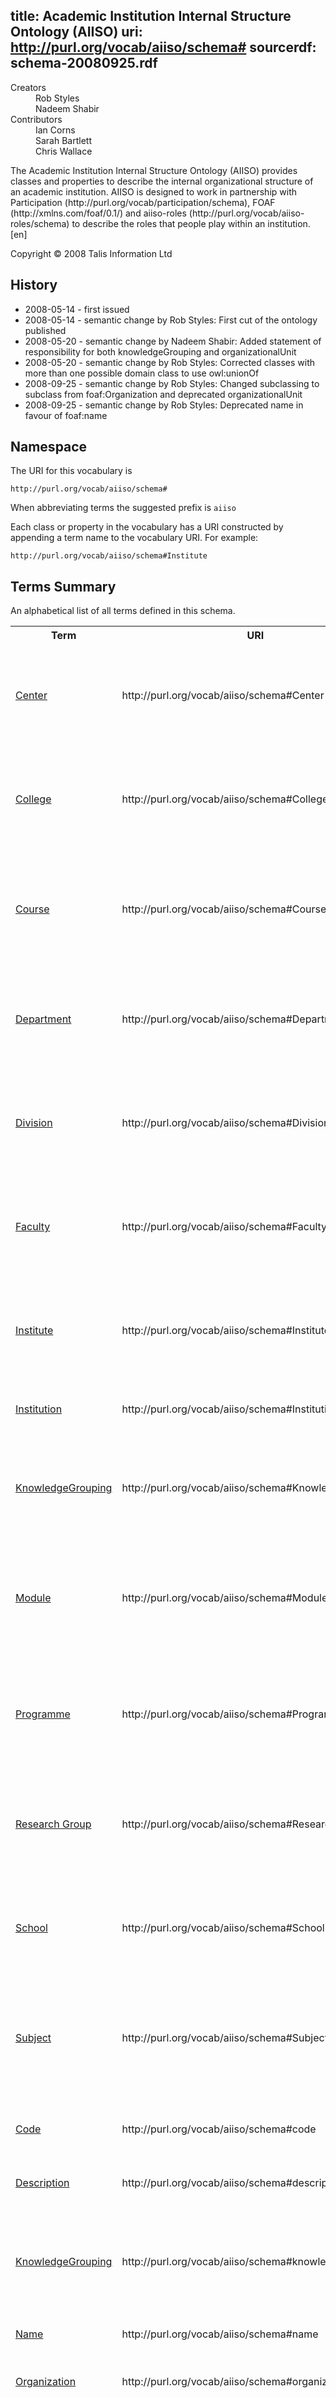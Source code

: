 title: Academic Institution Internal Structure Ontology (AIISO)
uri: http://purl.org/vocab/aiiso/schema#
sourcerdf: schema-20080925.rdf
----
<dl class="doc-info"><dt>Creators</dt><dd><div class="lit">Rob Styles</div></dd><dd><div class="lit">Nadeem Shabir</div></dd><dt>Contributors</dt><dd><div class="lit">Ian Corns</div></dd><dd><div class="lit">Sarah Bartlett</div></dd><dd><div class="lit">Chris Wallace</div></dd></dl><div class="lit">
			The Academic Institution Internal Structure Ontology (AIISO) provides classes and properties to describe the internal organizational structure of an academic institution. AIISO is designed to work in partnership with Participation (http://purl.org/vocab/participation/schema), FOAF (http://xmlns.com/foaf/0.1/) and aiiso-roles (http://purl.org/vocab/aiiso-roles/schema) to describe the roles that people play within an institution.
	<span class="lang">[en]</span></div><p>Copyright © 2008 Talis Information Ltd<p>
<h2 id="sec-history">History</h2>
<ul><li>2008-05-14 - first issued</li><li>2008-05-14 - semantic change by Rob Styles: First cut of the ontology published</li><li>2008-05-20 - semantic change by Nadeem Shabir: Added statement of responsibility for both knowledgeGrouping and organizationalUnit</li><li>2008-05-20 - semantic change by Rob Styles: Corrected classes with more than one possible domain class to use owl:unionOf</li><li>2008-09-25 - semantic change by Rob Styles: Changed subclassing to subclass from foaf:Organization and deprecated organizationalUnit</li><li>2008-09-25 - semantic change by Rob Styles: Deprecated name in favour of foaf:name</li></ul>
<h2 id="sec-namespace">Namespace</h2>
<p>The URI for this vocabulary is</p><pre><code>http://purl.org/vocab/aiiso/schema#</code></pre>
<p>When abbreviating terms the suggested prefix is <code>aiiso</code></p>
<p>Each class or property in the vocabulary has a URI constructed by appending a term name to the vocabulary URI. For example:</p><pre><code>http://purl.org/vocab/aiiso/schema#Institute</code></pre>

<h2 id="sec-summary">Terms Summary</h2>
<p>An alphabetical list of all terms defined in this schema.</p><table><tr><th>Term</th><th>URI</th><th>Description</th></tr>
<tr><td><a href="#Center">Center</a></td><td nowrap="nowrap">http://purl.org/vocab/aiiso/schema#Center</td></td><td>A Center is a group of people recognised by an organization as forming a cohesive group referred to by the organization as a center</td></tr>
<tr><td><a href="#College">College</a></td><td nowrap="nowrap">http://purl.org/vocab/aiiso/schema#College</td></td><td>A College is a group of people recognised by an organization as forming a cohesive group referred to by the organization as a college</td></tr>
<tr><td><a href="#Course">Course</a></td><td nowrap="nowrap">http://purl.org/vocab/aiiso/schema#Course</td></td><td>A Course is a KnowledgeGrouping that represents a cohesive collection of educational material referred to by the owning organization as a course</td></tr>
<tr><td><a href="#Department">Department</a></td><td nowrap="nowrap">http://purl.org/vocab/aiiso/schema#Department</td></td><td>A Department is a group of people recognised by an organization as forming a cohesive group referred to by the organization as a department</td></tr>
<tr><td><a href="#Division">Division</a></td><td nowrap="nowrap">http://purl.org/vocab/aiiso/schema#Division</td></td><td>A Division is a group of people recognised by an organization as forming a cohesive group referred to by the organization as a division</td></tr>
<tr><td><a href="#Faculty">Faculty</a></td><td nowrap="nowrap">http://purl.org/vocab/aiiso/schema#Faculty</td></td><td>A Faculty is a group of people recognised by an organization as forming a cohesive group referred to by the organization as a faculty</td></tr>
<tr><td><a href="#Institute">Institute</a></td><td nowrap="nowrap">http://purl.org/vocab/aiiso/schema#Institute</td></td><td>An Institute is a group of people recognised by an organization as forming a cohesive group referred to by the organization as an institute</td></tr>
<tr><td><a href="#Institution">Institution</a></td><td nowrap="nowrap">http://purl.org/vocab/aiiso/schema#Institution</td></td><td>An Institution is the upper most level of an academic institution</td></tr>
<tr><td><a href="#KnowledgeGrouping">KnowledgeGrouping</a></td><td nowrap="nowrap">http://purl.org/vocab/aiiso/schema#KnowledgeGrouping</td></td><td>A KnowledgeGrouping represents a collection of resources, learning objectives, timetables, and other materials</td></tr>
<tr><td><a href="#Module">Module</a></td><td nowrap="nowrap">http://purl.org/vocab/aiiso/schema#Module</td></td><td>A Module is a KnowledgeGrouping that represents a cohesive collection of educational material referred to by the owning organization as a module</td></tr>
<tr><td><a href="#Programme">Programme</a></td><td nowrap="nowrap">http://purl.org/vocab/aiiso/schema#Programme</td></td><td>A Programme is a KnowledgeGrouping that represents a cohesive collection of educational material referred to by the owning organization as a programme</td></tr>
<tr><td><a href="#ResearchGroup">Research Group</a></td><td nowrap="nowrap">http://purl.org/vocab/aiiso/schema#ResearchGroup</td></td><td>A Research Group is a group of people recognised by an organization as forming a cohesive group referred to by the organization as a research group</td></tr>
<tr><td><a href="#School">School</a></td><td nowrap="nowrap">http://purl.org/vocab/aiiso/schema#School</td></td><td>A School is a group of people recognised by an organization as forming a cohesive group referred to by the organization as a school</td></tr>
<tr><td><a href="#Subject">Subject</a></td><td nowrap="nowrap">http://purl.org/vocab/aiiso/schema#Subject</td></td><td>A Subject is a KnowledgeGrouping that represents a cohesive collection of educational material referred to by the owning organization as a subject</td></tr>
<tr><td><a href="#code">Code</a></td><td nowrap="nowrap">http://purl.org/vocab/aiiso/schema#code</td></td><td>The code used by an Institution to refer to a KnowledgeGrouping or Organization</td></tr>
<tr><td><a href="#description">Description</a></td><td nowrap="nowrap">http://purl.org/vocab/aiiso/schema#description</td></td><td>A Description of the KnowledgeGrouping or Organization</td></tr>
<tr><td><a href="#knowledgeGrouping">KnowledgeGrouping</a></td><td nowrap="nowrap">http://purl.org/vocab/aiiso/schema#knowledgeGrouping</td></td><td>A KnowledgeGrouping may be contained by another KnowledgeGrouping or an organizationalUnit using knowledgeGrouping</td></tr>
<tr><td><a href="#name">Name</a></td><td nowrap="nowrap">http://purl.org/vocab/aiiso/schema#name</td></td><td>Deprecated in favour of foaf:name</td></tr>
<tr><td><a href="#organization">Organization</a></td><td nowrap="nowrap">http://purl.org/vocab/aiiso/schema#organization</td></td><td>A foaf Organization may contain other subsidiary Organizations using organization</td></tr>
<tr><td><a href="#organizationalUnit">Organizational Unit</a></td><td nowrap="nowrap">http://purl.org/vocab/aiiso/schema#organizationalUnit</td></td><td>organizationalUnit is now deprecated, it was used to describe a group of people that form a part of an organizations institutional hierarchy</td></tr>
<tr><td><a href="#organizationalUnit">Organizational Unit</a></td><td nowrap="nowrap">http://purl.org/vocab/aiiso/schema#organizationalUnit</td></td><td>organizationalUnit is now deprecated, it was used to describe a group of people that form a part of an organizations institutional hierarchy</td></tr>
<tr><td><a href="#part_of">Part of</a></td><td nowrap="nowrap">http://purl.org/vocab/aiiso/schema#part_of</td></td><td>A foaf Organization may refer to its parent Organizations using part_of</td></tr>
<tr><td><a href="#responsibilityOf">Responsibility of</a></td><td nowrap="nowrap">http://purl.org/vocab/aiiso/schema#responsibilityOf</td></td><td></td></tr>
<tr><td><a href="#responsibleFor">Responsible for</a></td><td nowrap="nowrap">http://purl.org/vocab/aiiso/schema#responsibleFor</td></td><td></td></tr>
<tr><td><a href="#teaches">Teaches</a></td><td nowrap="nowrap">http://purl.org/vocab/aiiso/schema#teaches</td></td><td>An organization may specify the Knowledge Groupings that it teaches using this property</td></tr>
</table>
<h2 id="sec-terms">Properties and Classes</h2>

<h3 id="Center">Center</h3>
<p class="termuri"><strong>URI:</strong> <a href="http://purl.org/vocab/aiiso/schema#Center" class="uri">http://purl.org/vocab/aiiso/schema#Center</a></p><p class="terminfo">A Center is a group of people recognised by an organization as forming a cohesive group referred to by the organization as a center.</p>
<h4>Semantics</h4>
<p class="termsemantics">Being a member of this class implies also being a member of <a href="http://xmlns.com/foaf/0.1/Organization" class="uri">foaf:Organization</a>. 
<h4 id="sec-status">Status</h4>
<ul><li>2008-05-14 - first issued</li></ul>
<h3 id="College">College</h3>
<p class="termuri"><strong>URI:</strong> <a href="http://purl.org/vocab/aiiso/schema#College" class="uri">http://purl.org/vocab/aiiso/schema#College</a></p><p class="terminfo">A College is a group of people recognised by an organization as forming a cohesive group referred to by the organization as a college.</p>
<h4>Semantics</h4>
<p class="termsemantics">Being a member of this class implies also being a member of <a href="http://xmlns.com/foaf/0.1/Organization" class="uri">foaf:Organization</a>. 
<h4 id="sec-status">Status</h4>
<ul><li>2008-05-14 - first issued</li></ul>
<h3 id="Course">Course</h3>
<p class="termuri"><strong>URI:</strong> <a href="http://purl.org/vocab/aiiso/schema#Course" class="uri">http://purl.org/vocab/aiiso/schema#Course</a></p><p class="terminfo">A Course is a KnowledgeGrouping that represents a cohesive collection of educational material referred to by the owning organization as a course.</p>
<h4>Semantics</h4>
<p class="termsemantics">Being a member of this class implies also being a member of <a href="http://purl.org/vocab/aiiso/schema#KnowledgeGrouping" class="uri">KnowledgeGrouping</a>. 
<h4 id="sec-status">Status</h4>
<ul><li>2008-05-14 - first issued</li></ul>
<h3 id="Department">Department</h3>
<p class="termuri"><strong>URI:</strong> <a href="http://purl.org/vocab/aiiso/schema#Department" class="uri">http://purl.org/vocab/aiiso/schema#Department</a></p><p class="terminfo">A Department is a group of people recognised by an organization as forming a cohesive group referred to by the organization as a department.</p>
<h4>Semantics</h4>
<p class="termsemantics">Being a member of this class implies also being a member of <a href="http://xmlns.com/foaf/0.1/Organization" class="uri">foaf:Organization</a>. 
<h4 id="sec-status">Status</h4>
<ul><li>2008-05-14 - first issued</li></ul>
<h3 id="Division">Division</h3>
<p class="termuri"><strong>URI:</strong> <a href="http://purl.org/vocab/aiiso/schema#Division" class="uri">http://purl.org/vocab/aiiso/schema#Division</a></p><p class="terminfo">A Division is a group of people recognised by an organization as forming a cohesive group referred to by the organization as a division.</p>
<h4>Semantics</h4>
<p class="termsemantics">Being a member of this class implies also being a member of <a href="http://xmlns.com/foaf/0.1/Organization" class="uri">foaf:Organization</a>. 
<h4 id="sec-status">Status</h4>
<ul><li>2008-05-14 - first issued</li></ul>
<h3 id="Faculty">Faculty</h3>
<p class="termuri"><strong>URI:</strong> <a href="http://purl.org/vocab/aiiso/schema#Faculty" class="uri">http://purl.org/vocab/aiiso/schema#Faculty</a></p><p class="terminfo">A Faculty is a group of people recognised by an organization as forming a cohesive group referred to by the organization as a faculty.</p>
<h4>Semantics</h4>
<p class="termsemantics">Being a member of this class implies also being a member of <a href="http://xmlns.com/foaf/0.1/Organization" class="uri">foaf:Organization</a>. 
<h4 id="sec-status">Status</h4>
<ul><li>2008-05-14 - first issued</li></ul>
<h3 id="Institute">Institute</h3>
<p class="termuri"><strong>URI:</strong> <a href="http://purl.org/vocab/aiiso/schema#Institute" class="uri">http://purl.org/vocab/aiiso/schema#Institute</a></p><p class="terminfo">An Institute is a group of people recognised by an organization as forming a cohesive group referred to by the organization as an institute.</p>
<h4>Semantics</h4>
<p class="termsemantics">Being a member of this class implies also being a member of <a href="http://xmlns.com/foaf/0.1/Organization" class="uri">foaf:Organization</a>. 
<h4 id="sec-status">Status</h4>
<ul><li>2008-05-14 - first issued</li></ul>
<h3 id="Institution">Institution</h3>
<p class="termuri"><strong>URI:</strong> <a href="http://purl.org/vocab/aiiso/schema#Institution" class="uri">http://purl.org/vocab/aiiso/schema#Institution</a></p><p class="terminfo">An Institution is the upper most level of an academic institution.</p>
<h4>Semantics</h4>
<p class="termsemantics">Being a member of this class implies also being a member of <a href="http://xmlns.com/foaf/0.1/Organization" class="uri">foaf:Organization</a>. 
<h4 id="sec-status">Status</h4>
<ul><li>2008-05-14 - first issued</li></ul>
<h3 id="KnowledgeGrouping">KnowledgeGrouping</h3>
<p class="termuri"><strong>URI:</strong> <a href="http://purl.org/vocab/aiiso/schema#KnowledgeGrouping" class="uri">http://purl.org/vocab/aiiso/schema#KnowledgeGrouping</a></p><p class="terminfo">A KnowledgeGrouping represents a collection of resources, learning objectives, timetables, and other materials. The more specific subclasses of Subject, Programme, Course and Module are preferred.</p>
<h4>Semantics</h4>
<p class="termsemantics">No member of this class can also be a member of <a href="http://xmlns.com/foaf/0.1/Organization" class="uri">foaf:Organization</a>. Things are a member of this class if they are the value of <a href="http://purl.org/vocab/aiiso/schema#knowledgeGrouping" class="uri">KnowledgeGrouping</a> or <a href="http://purl.org/vocab/aiiso/schema#teaches" class="uri">Teaches</a>. 
<h4 id="sec-status">Status</h4>
<ul><li>2008-05-14 - first issued</li><li>2008-09-25 - semantic change by Rob Styles: Deprecated in favour of foaf:Organization</li></ul>
<h3 id="Module">Module</h3>
<p class="termuri"><strong>URI:</strong> <a href="http://purl.org/vocab/aiiso/schema#Module" class="uri">http://purl.org/vocab/aiiso/schema#Module</a></p><p class="terminfo">A Module is a KnowledgeGrouping that represents a cohesive collection of educational material referred to by the owning organization as a module.</p>
<h4>Semantics</h4>
<p class="termsemantics">Being a member of this class implies also being a member of <a href="http://purl.org/vocab/aiiso/schema#KnowledgeGrouping" class="uri">KnowledgeGrouping</a>. 
<h4 id="sec-status">Status</h4>
<ul><li>2008-05-14 - first issued</li></ul>
<h3 id="Programme">Programme</h3>
<p class="termuri"><strong>URI:</strong> <a href="http://purl.org/vocab/aiiso/schema#Programme" class="uri">http://purl.org/vocab/aiiso/schema#Programme</a></p><p class="terminfo">A Programme is a KnowledgeGrouping that represents a cohesive collection of educational material referred to by the owning organization as a programme.</p>
<h4>Semantics</h4>
<p class="termsemantics">Being a member of this class implies also being a member of <a href="http://purl.org/vocab/aiiso/schema#KnowledgeGrouping" class="uri">KnowledgeGrouping</a>. 
<h4 id="sec-status">Status</h4>
<ul><li>2008-05-14 - first issued</li></ul>
<h3 id="ResearchGroup">Research Group</h3>
<p class="termuri"><strong>URI:</strong> <a href="http://purl.org/vocab/aiiso/schema#ResearchGroup" class="uri">http://purl.org/vocab/aiiso/schema#ResearchGroup</a></p><p class="terminfo">A Research Group is a group of people recognised by an organization as forming a cohesive group referred to by the organization as a research group.</p>
<h4>Semantics</h4>
<p class="termsemantics">Being a member of this class implies also being a member of <a href="http://xmlns.com/foaf/0.1/Organization" class="uri">foaf:Organization</a>. 
<h4 id="sec-status">Status</h4>
<ul><li>2008-05-14 - first issued</li></ul>
<h3 id="School">School</h3>
<p class="termuri"><strong>URI:</strong> <a href="http://purl.org/vocab/aiiso/schema#School" class="uri">http://purl.org/vocab/aiiso/schema#School</a></p><p class="terminfo">A School is a group of people recognised by an organization as forming a cohesive group referred to by the organization as a school. This class refers schools within a higher education institution such as &#39;Harvard Law School&#39; it does not refer to schools involved in earlier education.</p>
<h4>Semantics</h4>
<p class="termsemantics">Being a member of this class implies also being a member of <a href="http://xmlns.com/foaf/0.1/Organization" class="uri">foaf:Organization</a>. 
<h4 id="sec-status">Status</h4>
<ul><li>2008-05-14 - first issued</li></ul>
<h3 id="Subject">Subject</h3>
<p class="termuri"><strong>URI:</strong> <a href="http://purl.org/vocab/aiiso/schema#Subject" class="uri">http://purl.org/vocab/aiiso/schema#Subject</a></p><p class="terminfo">A Subject is a KnowledgeGrouping that represents a cohesive collection of educational material referred to by the owning organization as a subject.</p>
<h4>Semantics</h4>
<p class="termsemantics">Being a member of this class implies also being a member of <a href="http://purl.org/vocab/aiiso/schema#KnowledgeGrouping" class="uri">KnowledgeGrouping</a>. 
<h4 id="sec-status">Status</h4>
<ul><li>2008-05-14 - first issued</li></ul>
<h3 id="code">Code</h3>
<p class="termuri"><strong>URI:</strong> <a href="http://purl.org/vocab/aiiso/schema#code" class="uri">http://purl.org/vocab/aiiso/schema#code</a></p><p class="terminfo">The code used by an Institution to refer to a KnowledgeGrouping or Organization.</p>
<h4>Semantics</h4>
<p class="termsemantics">Having this property implies being genid15. Every value of this property is a <a href="http://www.w3.org/2001/XMLSchema#string" class="uri">xsd:string</a>. </p>
<h4 id="sec-status">Status</h4>
<ul><li>2008-05-14 - first issued</li><li>2008-05-20 - semantic change by Rob Styles: Corrected the domain to use an owl:unionOf the two classes, allowing subjects of this property to be either a Knowledge Grouping or an organizational Unit rather than having to be both.</li></ul>
<h3 id="description">Description</h3>
<p class="termuri"><strong>URI:</strong> <a href="http://purl.org/vocab/aiiso/schema#description" class="uri">http://purl.org/vocab/aiiso/schema#description</a></p><p class="terminfo">A Description of the KnowledgeGrouping or Organization.</p>
<h4>Semantics</h4>
<p class="termsemantics">Having this property implies being genid19. Every value of this property is a <a href="http://www.w3.org/2001/XMLSchema#string" class="uri">xsd:string</a>. </p>
<h4 id="sec-status">Status</h4>
<ul><li>2008-05-14 - first issued</li><li>2008-05-20 - semantic change by Rob Styles: Corrected the domain to use an owl:unionOf the two classes, allowing subjects of this property to be either a Knowledge Grouping or an organizational Unit rather than having to be both.</li></ul>
<h3 id="knowledgeGrouping">KnowledgeGrouping</h3>
<p class="termuri"><strong>URI:</strong> <a href="http://purl.org/vocab/aiiso/schema#knowledgeGrouping" class="uri">http://purl.org/vocab/aiiso/schema#knowledgeGrouping</a></p><p class="terminfo">A KnowledgeGrouping may be contained by another KnowledgeGrouping or an organizationalUnit using knowledgeGrouping.</p>
<h4>Semantics</h4>
<p class="termsemantics">Having this property implies being genid26. Every value of this property is a <a href="http://purl.org/vocab/aiiso/schema#KnowledgeGrouping" class="uri">KnowledgeGrouping</a>. </p>
<h4 id="sec-status">Status</h4>
<ul><li>2008-05-14 - first issued</li><li>2008-05-20 - semantic change by Rob Styles: Corrected the domain to use an owl:unionOf the two classes, allowing subjects of this property to be either a Knowledge Grouping or an organizational Unit rather than having to be both.</li><li>2008-09-25 - semantic change by Rob Styles: Deprecated due to poor and ambiguous naming</li></ul>
<h3 id="name">Name</h3>
<p class="termuri"><strong>URI:</strong> <a href="http://purl.org/vocab/aiiso/schema#name" class="uri">http://purl.org/vocab/aiiso/schema#name</a></p><p class="terminfo">Deprecated in favour of foaf:name. The name given to a KnowledgeGrouping or Organization.</p>
<h4>Semantics</h4>
<p class="termsemantics">Having this property implies being genid10. Every value of this property is a <a href="http://www.w3.org/2001/XMLSchema#string" class="uri">xsd:string</a>. It is a sub-property of <a href="http://www.w3.org/2000/01/rdf-schema#Label" class="uri">rdfs:Label</a>. </p>
<h4 id="sec-status">Status</h4>
<ul><li>2008-05-14 - first issued</li><li>2008-05-20 - semantic change by Rob Styles: Corrected the domain to use an owl:unionOf the two classes, allowing subjects of this property to be either a Knowledge Grouping or an organizational Unit rather than having to be both.</li><li>2008-09-25 - semantic change by Rob Styles: Deprecated in favour of foaf:name</li></ul>
<h3 id="organization">Organization</h3>
<p class="termuri"><strong>URI:</strong> <a href="http://purl.org/vocab/aiiso/schema#organization" class="uri">http://purl.org/vocab/aiiso/schema#organization</a></p><p class="terminfo">A foaf Organization may contain other subsidiary Organizations using organization.</p>
<h4>Semantics</h4>
<p class="termsemantics">Having this property implies being a <a href="http://xmlns.com/foaf/0.1/Organization" class="uri">foaf:Organization</a>. Every value of this property is a <a href="http://xmlns.com/foaf/0.1/Organization" class="uri">foaf:Organization</a>. It is the inverse of <a href="http://purl.org/vocab/aiiso/schema#part_of" class="uri">Part of</a></p>
<h4 id="sec-status">Status</h4>
<ul><li>2008-09-25 - first issued</li><li>2008-09-25 - semantic change by Rob Styles: introduced to replace organizationalUnit</li></ul>
<h3 id="organizationalUnit">Organizational Unit</h3>
<p class="termuri"><strong>URI:</strong> <a href="http://purl.org/vocab/aiiso/schema#organizationalUnit" class="uri">http://purl.org/vocab/aiiso/schema#organizationalUnit</a></p><p class="terminfo">organizationalUnit is now deprecated, it was used to describe a group of people that form a part of an organizations institutional hierarchy. More specific classes of Institution, Department, Faculty, School, College, Center, Division and Institute exist were previously subclassed from here. They now subclass foaf:Organization.</p>
<h4>Semantics</h4>
<p class="termsemantics">Having this property implies being a <a href="http://xmlns.com/foaf/0.1/Organization" class="uri">foaf:Organization</a>. Every value of this property is a <a href="http://xmlns.com/foaf/0.1/Organization" class="uri">foaf:Organization</a>. </p>
<h4 id="sec-status">Status</h4>
<ul><li>2008-05-14 - first issued</li><li>2008-05-14 - first issued</li><li>2008-09-25 - semantic change by Rob Styles: Deprecated due to poor and ambiguous naming</li><li>2008-09-25 - semantic change by Rob Styles: Deprecated in favour of foaf:Organization</li></ul>
<h3 id="organizationalUnit">Organizational Unit</h3>
<p class="termuri"><strong>URI:</strong> <a href="http://purl.org/vocab/aiiso/schema#organizationalUnit" class="uri">http://purl.org/vocab/aiiso/schema#organizationalUnit</a></p><p class="terminfo">organizationalUnit is now deprecated, it was used to describe a group of people that form a part of an organizations institutional hierarchy. More specific classes of Institution, Department, Faculty, School, College, Center, Division and Institute exist were previously subclassed from here. They now subclass foaf:Organization.</p>
<h4>Semantics</h4>
<p class="termsemantics">Having this property implies being a <a href="http://xmlns.com/foaf/0.1/Organization" class="uri">foaf:Organization</a>. Every value of this property is a <a href="http://xmlns.com/foaf/0.1/Organization" class="uri">foaf:Organization</a>. </p>
<h4 id="sec-status">Status</h4>
<ul><li>2008-05-14 - first issued</li><li>2008-05-14 - first issued</li><li>2008-09-25 - semantic change by Rob Styles: Deprecated due to poor and ambiguous naming</li><li>2008-09-25 - semantic change by Rob Styles: Deprecated in favour of foaf:Organization</li></ul>
<h3 id="part_of">Part of</h3>
<p class="termuri"><strong>URI:</strong> <a href="http://purl.org/vocab/aiiso/schema#part_of" class="uri">http://purl.org/vocab/aiiso/schema#part_of</a></p><p class="terminfo">A foaf Organization may refer to its parent Organizations using part_of.</p>
<h4>Semantics</h4>
<p class="termsemantics">Having this property implies being a <a href="http://xmlns.com/foaf/0.1/Organization" class="uri">foaf:Organization</a>. Every value of this property is a <a href="http://xmlns.com/foaf/0.1/Organization" class="uri">foaf:Organization</a>. It is the inverse of <a href="http://purl.org/vocab/aiiso/schema#organization" class="uri">Organization</a></p>
<h4 id="sec-status">Status</h4>
<ul><li>2008-09-25 - first issued</li><li>2008-09-25 - semantic change by Rob Styles: introduced to replace organizationalUnit</li></ul>
<h3 id="responsibilityOf">Responsibility of</h3>
<p class="termuri"><strong>URI:</strong> <a href="http://purl.org/vocab/aiiso/schema#responsibilityOf" class="uri">http://purl.org/vocab/aiiso/schema#responsibilityOf</a></p><p class="terminfo"></p>
<h4>Semantics</h4>
<p class="termsemantics">Having this property implies being genid31. Every value of this property is a <a href="http://xmlns.com/foaf/spec/Agent" class="uri">spec:Agent</a>. It is the inverse of <a href="http://purl.org/vocab/aiiso/schema#responsibleFor" class="uri">Responsible for</a></p>
<h4 id="sec-status">Status</h4>
<ul><li>2008-05-20 - first issued</li></ul>
<h3 id="responsibleFor">Responsible for</h3>
<p class="termuri"><strong>URI:</strong> <a href="http://purl.org/vocab/aiiso/schema#responsibleFor" class="uri">http://purl.org/vocab/aiiso/schema#responsibleFor</a></p><p class="terminfo"></p>
<h4>Semantics</h4>
<p class="termsemantics">Having this property implies being a <a href="http://xmlns.com/foaf/spec/Agent" class="uri">msg0:Agent</a>. Every value of this property is genid34. It is the inverse of <a href="http://purl.org/vocab/aiiso/schema#responsibilityOf" class="uri">Responsibility of</a></p>
<h4 id="sec-status">Status</h4>
<ul><li>2008-09-25 - first issued</li><li>2008-09-25 - semantic change by Rob Styles: Added as inverse of Responsibility Of</li></ul>
<h3 id="teaches">Teaches</h3>
<p class="termuri"><strong>URI:</strong> <a href="http://purl.org/vocab/aiiso/schema#teaches" class="uri">http://purl.org/vocab/aiiso/schema#teaches</a></p><p class="terminfo">An organization may specify the Knowledge Groupings that it teaches using this property.</p>
<h4>Semantics</h4>
<p class="termsemantics">Having this property implies being a <a href="http://xmlns.com/foaf/0.1/Organization" class="uri">foaf:Organization</a>. Every value of this property is a <a href="http://purl.org/vocab/aiiso/schema#KnowledgeGrouping" class="uri">KnowledgeGrouping</a>. </p>
<h4 id="sec-status">Status</h4>
<ul><li>2008-09-25 - first issued</li></ul>
<h2 id="sec-examples">Other Information</h2>
<table width="100%"><tr><th valign="top" class="odd"><div class="label"><a href="http://www.w3.org/1999/02/22-rdf-syntax-ns#type" class="uri">Type</a></div></th><td valign="top" width="80%" class="odd"><div class="res"><a href="http://www.w3.org/2002/07/owl#Ontology" class="uri">owl:Ontology</a></div></td></tr>
<tr><th valign="top" class="even"><div class="label"><a href="http://purl.org/dc/elements/1.1/date" class="uri">Date</a></div></th><td valign="top" width="80%" class="even"><div class="lit">2008-05-20</div></td></tr>
<tr><th valign="top" class="odd"><div class="label"><a href="http://purl.org/dc/elements/1.1/identifier" class="uri">Identifier</a></div></th><td valign="top" width="80%" class="odd"><div class="lit">http://purl.org/vocab/aiiso/schema-20080925</div></td></tr>
<tr><th valign="top" class="even"><div class="label"><a href="http://purl.org/dc/terms/isVersionOf" class="uri">Version of</a></div></th><td valign="top" width="80%" class="even"><div class="res"><a href="http://purl.org/vocab/aiiso/schema#" class="uri">Academic Institution Internal Structure Ontology (AIISO)</a><br />
			The Academic Institution Internal Structure Ontology (AIISO) provides classes and properties to describe the internal organizational structure of an academic institution. AIISO is designed to work in partnership with Participation (http://purl.org/vocab/participation/schema), FOAF (http://xmlns.com/foaf/0.1/) and aiiso-roles (http://purl.org/vocab/aiiso-roles/schema) to describe the roles that people play within an institution.
	</div></td></tr>
<tr><th valign="top" class="odd"><div class="label"><a href="http://purl.org/vocab/vann/usageNote" class="uri">Usage </a></div></th><td valign="top" width="80%" class="odd"><div class="res">file:///home/iand/web/vocab.org/www/src/aiiso/usagenote.html</div></td></tr>
<tr><th valign="top" class="even"><div class="label"><a href="http://purl.org/dc/terms/replaces" class="uri">Replaces</a></div></th><td valign="top" width="80%" class="even"><div class="res"><a href="http://purl.org/vocab/aiiso/schema-20080520" class="uri">aiiso:schema-20080520</a></div></td></tr>
<tr><th valign="top" class="odd"><div class="label"><a href="http://purl.org/dc/terms/hasFormat" class="uri">s</a></div></th><td valign="top" width="80%" class="odd"><div class="res"><a href="http://purl.org/vocab/aiiso/schema-20080925.html" class="uri">Http://purl.org/vocab/aiiso/schema-20080925.html</a></div><div class="res"><a href="http://purl.org/vocab/aiiso/schema-20080925.rdf" class="uri">Http://purl.org/vocab/aiiso/schema-20080925.rdf</a></div></td></tr>
</table>